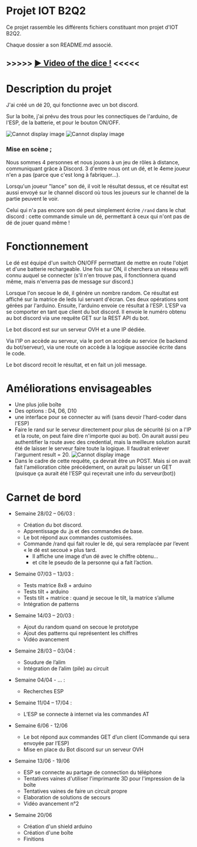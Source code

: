   

# Projet IOT B2Q2

Ce projet rassemble les différents fichiers constituant mon projet d'IOT B2Q2.

Chaque dossier a son README.md associé.

## >>>>> [ ▶ Video of the dice !](https://youtube.com/shorts/RzYcZVs91R8) <<<<<

#

# Description du projet

J'ai créé un dé 20, qui fonctionne avec un bot discord.

Sur la boite, j'ai prévu des trous pour les connectiques de l'arduino, de l'ESP, de la batterie, et pour le bouton ON/OFF. 

![Cannot display image](finished_project2.jpg "screen")
![Cannot display image](finished_project3.jpg "screen")


### **Mise en scène ;**

Nous sommes 4 personnes et nous jouons à un jeu de rôles à distance, communiquant grâce à Discord. 3 d'entre nous ont un dé, et le 4eme joueur n'en a pas (parce que c'est long à fabriquer...).

Lorsqu'un joueur "lance" son dé, il voit le résultat dessus, et ce résultat est aussi envoyé sur le channel discord où tous les joueurs sur le channel de la partie peuvent le voir.

Celui qui n'a pas encore son dé peut simplement écrire `/rand` dans le chat discord : cette commande simule un dé, permettant à ceux qui n'ont pas de dé de jouer quand même !
  
#

# Fonctionnement

Le dé est équipé d'un switch ON/OFF permettant de mettre en route l'objet et d'une batterie rechargeable. Une fois sur ON, il cherchera un réseau wifi connu auquel se connecter (s'il n'en trouve pas, il fonctionnera quand même, mais n'enverra pas de message sur discord.)

Lorsque l'on secoue le dé, il génère un nombre random. Ce résultat est affiché sur la matrice de leds lui servant d'écran. Ces deux opérations sont gérées par l'arduino. Ensuite, l'arduino envoie ce résultat à l'ESP. L'ESP va se comporter en tant que client du bot discord. Il envoie le numéro obtenu au bot discord via une requête GET sur la REST API du bot.

Le bot discord est sur un serveur OVH et a une IP dédiée.

Via l'IP on accède au serveur, via le port on accède au service (le backend du bot/serveur), via une route on accède à la logique associée écrite dans le code.

Le bot discord recoit le résultat, et en fait un joli message.

# 

# Améliorations envisageables
 - Une plus jolie boîte
 - Des options : D4, D6, D10
 - une interface pour se connecter au wifi (sans devoir l'hard-coder dans l'ESP)
 - Faire le rand sur le serveur directement pour plus de sécurité (si on a l'IP et la route, on peut faire dire n'importe quoi au bot). On aurait aussi peu authentifier la route avec des credential, mais la meilleure solution aurait été de laisser le serveur faire toute la logique.
 Il faudrait enlever l'argument result = 20.
 ![Cannot display image](insomnia.png "screen")
 - Dans le cadre de cette requête, ça devrait être un POST. Mais si on avait fait l'amélioration citée précédement, on aurait pu laisser un GET (puisque ça aurait été l'ESP qui reçevrait une info du serveur(bot))


 #

 # Carnet de bord

* Semaine 28/02 – 06/03 :
    -	Création du bot discord. 
    -	Apprentissage du .js et des commandes de base. 
    -	Le bot répond aux commandes customisées.
    -	Commande /rand qui fait rouler le dé, qui sera remplacée par l’event « le dé est secoué » plus tard. 
        - Il affiche une image d’un dé avec le chiffre obtenu…
        - et cite le pseudo de la personne qui a fait l’action.

* Semaine 07/03 – 13/03 :
    -	Tests matrice 8x8 + arduino
    -	Tests tilt + arduino
    -	Tests tilt + matrice : quand je secoue le tilt, la matrice s’allume
    -	Intégration de patterns  

* Semaine 14/03 – 20/03 :
    -	Ajout du random quand on secoue le prototype
    -	Ajout des patterns qui représentent les chiffres
    -	Vidéo avancement  

* Semaine 28/03 – 03/04 : 
    -	Soudure de l’alim
    -	Intégration de l’alim (pile) au circuit

* Semaine 04/04 - … : 
    -	Recherches ESP

* Semaine 11/04 – 17/04 : 
    -	L’ESP se connecte à internet via les commandes AT

* Semaine 6/06 - 12/06
    -	Le bot répond aux commandes GET d’un client (Commande qui sera envoyée par l’ESP)
    -	Mise en place du Bot discord sur un serveur OVH  

* Semaine 13/06 - 19/06
    - ESP se connecte au partage de connection du téléphone
    - Tentatives vaines d'utiliser l'imprimante 3D pour l'impression de la boîte
    - Tentatives vaines de faire un circuit propre
    - Elaboration de solutions de secours
    - Vidéo avancement n°2

* Semaine 20/06
    - Création d'un shield arduino
    - Création d'une boîte
    - Finitions 
